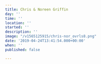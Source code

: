 ```yaml
---
title: Chris & Noreen Griffin
day: ''
time: ''
location: ''
started: ''
description: ''
image: "/v1565125915/chris-nor_ovrls8.png"
date: '2019-04-24T13:41:54.000+00:00'
when: ''
published: false

---
```

